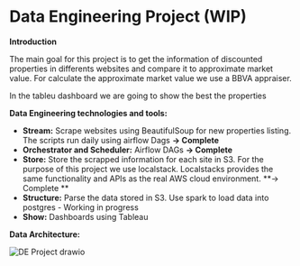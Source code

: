 # Data Engineering Project (WIP)

**Introduction**

The main goal for this project is to get the information of discounted properties in differents websites and compare it to approximate market value. For calculate the approximate market value we use a BBVA appraiser.

In the tableu dashboard we are going to show the best the properties

**Data Engineering technologies and tools:**

+ **Stream:** Scrape websites using BeautifulSoup for new properties listing. The scripts run daily using airflow Dags **-> Complete**
+ **Orchestrator and Scheduler:** Airflow DAGs **-> Complete**
+ **Store:** Store the scrapped information for each site in S3. For the purpose of this project we use localstack. Localstacks provides the same functionality and APIs as the real AWS cloud environment. **-> Complete **
+ **Structure:** Parse the data stored in S3. Use spark to load data into postgres - Working in progress
+ **Show:** Dashboards using Tableau

**Data Architecture:**


![DE Project drawio](https://user-images.githubusercontent.com/102515224/173576883-3ff66e06-5656-4d49-a681-792688b0f889.png)
